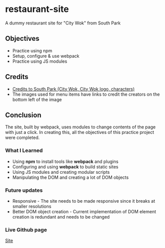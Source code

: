 # restaurant-site

A dummy restaurant site for "City Wok" from South Park

## Objectives

- Practice using npm
- Setup, configure & use webpack
- Practice using JS modules

## Credits

- [Credits to South Park (City Wok, City Wok logo, characters)](https://www.southparkstudios.com/)
- The images used for menu items have links to credit the creators on the bottom left of the image

## Conclusion

The site, built by webpack, uses modules to change contents of the page with just a click. In creating this,
all the objectives of this practice project were completed.

### What I Learned

- Using **npm** to install tools like **webpack** and plugins
- Configuring and using **webpack** to build static sites
- Using JS modules and creating modular scripts
- Manipulating the DOM and creating a lot of DOM objects

### Future updates

- Responsive - The site needs to be made responsive since it breaks at smaller resolutions
- Better DOM object creation - Current implementation of DOM element creation is redundant and needs to be changed

### Live Github page

[Site](https://imaginepog.github.io/restaurant-site/)
